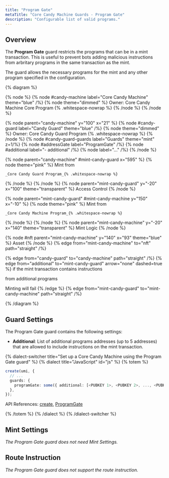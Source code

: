 ```yaml
---
title: "Program Gate"
metaTitle: "Core Candy Machine Guards - Program Gate"
description: "Configurable list of valid programs."
---
```


## Overview

The **Program Gate** guard restricts the programs that can be in a mint transaction. This is useful to prevent bots adding malicious instructions from arbritary programs in the same transaction as the mint.

The guard allows the necessary programs for the mint and any other program specified in the configuration.

{% diagram  %}

{% node %}
{% node #candy-machine label="Core Candy Machine" theme="blue" /%}
{% node theme="dimmed" %}
Owner: Core Candy Machine Core Program {% .whitespace-nowrap %}
{% /node %}
{% /node %}

{% node parent="candy-machine" y="100" x="21" %}
{% node #candy-guard label="Candy Guard" theme="blue" /%}
{% node theme="dimmed" %}
Owner: Core Candy Guard Program {% .whitespace-nowrap %}
{% /node %}
{% node #candy-guard-guards label="Guards" theme="mint" z=1/%}
{% node #addressGate label="ProgramGate" /%}
{% node #additional label="- additional" /%}
{% node label="..." /%}
{% /node %}

{% node parent="candy-machine" #mint-candy-guard x="595" %}
  {% node theme="pink" %}
    Mint from

    _Core Candy Guard Program_{% .whitespace-nowrap %}
  {% /node %}
{% /node %}
{% node parent="mint-candy-guard" y="-20" x="100" theme="transparent" %}
  Access Control
{% /node %}

{% node parent="mint-candy-guard" #mint-candy-machine y="150" x="-10" %}
  {% node theme="pink" %}
    Mint from 
    
    _Core Candy Machine Program_{% .whitespace-nowrap %}
  {% /node %}
{% /node %}
{% node parent="mint-candy-machine" y="-20" x="140" theme="transparent" %}
  Mint Logic
{% /node %}

{% node #nft parent="mint-candy-machine" y="140" x="93" theme="blue" %}
  Asset
{% /node %}
{% edge from="mint-candy-machine" to="nft" path="straight" /%}

{% edge from="candy-guard" to="candy-machine" path="straight" /%}
{% edge from="additional" to="mint-candy-guard" arrow="none" dashed=true %}
if the mint transaction contains instructions 

from additional programs

Minting will fail
{% /edge %}
{% edge from="mint-candy-guard" to="mint-candy-machine" path="straight" /%}

{% /diagram %}

## Guard Settings

The Program Gate guard contains the following settings:

- **Additional**: List of additional programs addresses (up to 5 addresses) that are allowed to include instructions on the mint transaction.

{% dialect-switcher title="Set up a Core Candy Machine using the Program Gate guard" %}
{% dialect title="JavaScript" id="js" %}
{% totem %}

```ts
create(umi, {
  // ...
  guards: {
    programGate: some({ additional: [<PUBKEY 1>, <PUBKEY 2>, ..., <PUBKEY 5>] }),
  },
});
```

API References: [create](https://mpl-core-candy-machine-js-docs.vercel.app/functions/create.html), [ProgramGate](https://mpl-core-candy-machine-js-docs.vercel.app/types/ProgramGate.html)

{% /totem %}
{% /dialect %}
{% /dialect-switcher %}

## Mint Settings

_The Program Gate guard does not need Mint Settings._

## Route Instruction

_The Program Gate guard does not support the route instruction._
